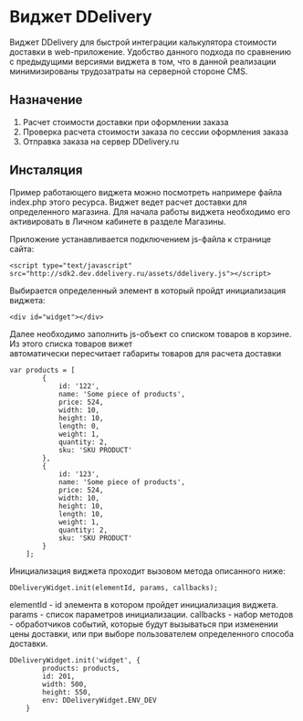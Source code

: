 Виджет DDelivery 
=================================================
Виджет DDelivery для быстрой интеграции калькулятора стоимости доставки в web-приложение.
Удобство данного подхода по сравнению с предыдущими версиями виджета в том, что в данной реализации минимизированы 
трудозатраты на серверной стороне CMS. 

Назначение 
----------
1. Расчет стоимости доставки при оформлении заказа
2. Проверка расчета стоимости заказа по сессии оформления заказа
3. Отправка заказа на сервер DDelivery.ru

Инсталяция
----------
Пример работающего виджета можно посмотреть напримере файла index.php этого ресурса.
Виджет ведет расчет доставки для определенного магазина. Для начала работы виджета необходимо его 
активировать в Личном кабинете в разделе Магазины. 

Приложение устанавливается подключением js-файла к странице сайта:
```
<script type="text/javascript" src="http://sdk2.dev.ddelivery.ru/assets/ddelivery.js"></script>
```

Выбирается определенный элемент в который пройдт инициализация виджета:
```
<div id="widget"></div>
```
Далее необходимо заполнить js-объект со списком товаров в корзине. Из этого списка товаров вижет  
автоматически пересчитает габариты товаров для расчета доставки 
```
var products = [
        {
            id: '122',
            name: 'Some piece of products',
            price: 524,
            width: 10,
            height: 10,
            length: 0,
            weight: 1,
            quantity: 2,
            sku: 'SKU PRODUCT'
        },
        {
            id: '123',
            name: 'Some piece of products',
            price: 524,
            width: 10,
            height: 10,
            length: 10,
            weight: 1,
            quantity: 2,
            sku: 'SKU PRODUCT'
        }
    ];
```
Инициализация виджета проходит вызовом метода описанного ниже:
```
DDeliveryWidget.init(elementId, params, callbacks);
```
elementId - id элемента в котором пройдет инициализация виджета.
params - список параметров инициализации. 
callbacks - набор методов - обработчиков событий, которые будут вызываться при изменении цены 
доставки, или при выборе пользователем определенного способа доставки.
```
DDeliveryWidget.init('widget', {
        products: products,
        id: 201,
        width: 500,
        height: 550,
        env: DDeliveryWidget.ENV_DEV
    }
```
